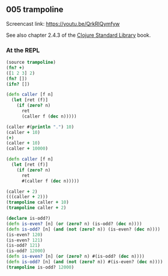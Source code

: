 ## 005 trampoline

Screencast link: https://youtu.be/QrkRlQymfyw

See also chapter 2.4.3 of the [Clojure Standard Library](https://www.manning.com/books/clojure-standard-library) book.

### At the REPL

```clojure
(source trampoline)
(fn? +)
([1 2 3] 2)
(fn? [])
(ifn? [])

(defn caller [f n]
  (let [ret (f)]
    (if (zero? n)
      ret
      (caller f (dec n)))))

(caller #(println ".") 10)
(caller + 10)
(+)
(caller + 10)
(caller + 10000)

(defn caller [f n]
  (let [ret (f)]
    (if (zero? n)
      ret
      #(caller f (dec n)))))

(caller + 2)
(((caller + 2)))
(trampoline caller + 10)
(trampoline caller + 2)

(declare is-odd?)
(defn is-even? [n] (or (zero? n) (is-odd? (dec n))))
(defn is-odd? [n] (and (not (zero? n)) (is-even? (dec n))))
(is-even? 120)
(is-even? 121)
(is-odd? 121)
(is-odd? 12000)
(defn is-even? [n] (or (zero? n) #(is-odd? (dec n))))
(defn is-odd? [n] (and (not (zero? n)) #(is-even? (dec n))))
(trampoline is-odd? 12000)
```
